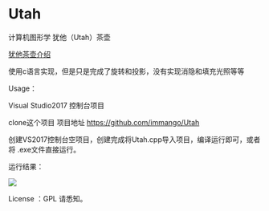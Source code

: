 

# Utah

计算机图形学 犹他（Utah）茶壶  

[犹他茶壶介绍](https://baike.baidu.com/item/%E7%8A%B9%E4%BB%96%E8%8C%B6%E5%A3%B6/5743676?fr=aladdin)

使用c语言实现，但是只是完成了旋转和投影，没有实现消隐和填充光照等等

Usage：

Visual Studio2017 控制台项目 

clone这个项目 项目地址 https://github.com/immango/Utah

创建VS2017控制台空项目，创建完成将Utah.cpp导入项目，编译运行即可，或者将 .exe文件直接运行。

运行结果：

![](D:\github\Utah\Utah.png)

License ：GPL 请悉知。